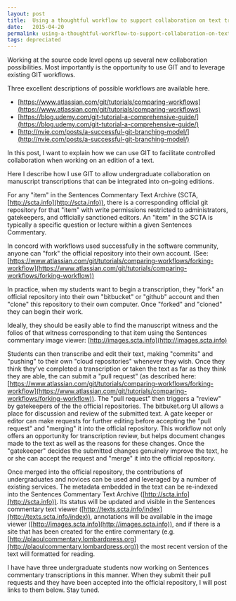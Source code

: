 ```yaml
---
layout: post
title:  Using a thoughtful workflow to support collaboration on text transcriptions
date:   2015-04-20
permalink: using-a-thoughtful-workflow-to-support-collaboration-on-text-transcriptions/
tags: depreciated
---
```


Working at the source code level opens up several new collaboration possibilities. Most importantly is the opportunity to use GIT and to leverage existing GIT workflows.

Three excellent descriptions of possible workflows are available here.

* [https://www.atlassian.com/git/tutorials/comparing-workflows](https://www.atlassian.com/git/tutorials/comparing-workflows)
* [https://blog.udemy.com/git-tutorial-a-comprehensive-guide/](https://blog.udemy.com/git-tutorial-a-comprehensive-guide/)
* [http://nvie.com/posts/a-successful-git-branching-model/](http://nvie.com/posts/a-successful-git-branching-model/)

In this post, I want to explain how we can use GIT to facilitate controlled collaboration when working on an edition of a text.

Here I describe how I use GIT to allow undergraduate collaboration on manuscript transcriptions that can be integrated into on-going editions.

For any "item" in the Sentences Commentary Text Archive (SCTA, [http://scta.info](http://scta.info)), there is a corresponding official git repository for that "item" with write permissions restricted to administrators, gatekeepers, and officially sanctioned editors. An "item" in the SCTA is typically a specific question or lecture within a given Sentences Commentary.

In concord with workflows used successfully in the software community, anyone can "fork" the official repository into their own account. (See: [https://www.atlassian.com/git/tutorials/comparing-workflows/forking-workflow](https://www.atlassian.com/git/tutorials/comparing-workflows/forking-workflow))

In practice, when my students want to begin a transcription, they "fork" an official repository into their own "bitbucket" or "github" account and then "clone" this repository to their own computer. Once "forked" and "cloned" they can begin their work.

Ideally, they should be easily able to find the manuscript witness and the folios of that witness corresponding to that item using the Sentences commentary image viewer: [http://images.scta.info](http://images.scta.info)

Students can then transcribe and edit their text, making "commits" and "pushing" to their own "cloud repositories" whenever they wish. Once they think they've completed a transcription or taken the text as far as they think they are able, the can submit a "pull request" (as described here: [https://www.atlassian.com/git/tutorials/comparing-workflows/forking-workflow](https://www.atlassian.com/git/tutorials/comparing-workflows/forking-workflow)). The "pull request" then triggers a "review" by gatekeepers of the the official repositories. The bitbuket.org UI allows a place for discussion and review of the submitted text. A gate keeper or editor can make requests for further editing before accepting the "pull request" and "merging" it into the official repository. This workflow not only offers an opportunity for transcription review, but helps document changes made to the text as well as the reasons for these changes. Once the "gatekeeper" decides the submitted changes genuinely improve the text, he or she can accept the request and "merge" it into the official repository.

Once merged into the official repository, the contributions of undergraduates and novices can be used and leveraged by a number of existing services. The metadata embedded in the text can be re-indexed into the Sentences Commentary Text Archive ([http://scta.info](http://scta.info)). Its status will be updated and visible in the Sentences commentary text viewer ([http://texts.scta.info/index](http://texts.scta.info/index)), annotations will be available in the image viewer ([http://images.scta.info](http://images.scta.info)), and if there is a site that has been created for the entire commentary (e.g. [http://plaoulcommentary.lombardpress.org](http://plaoulcommentary.lombardpress.org)) the most recent version of the text will formatted for reading.

I have have three undergraduate students now working on Sentences commentary transcriptions in this manner. When they submit their pull requests and they have been accepted into the official repository, I will post links to them below. Stay tuned.
